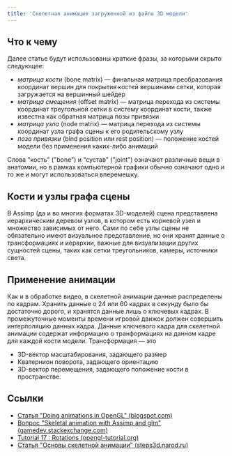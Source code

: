 ```yaml
---
title: 'Скелетная анимация загруженной из файла 3D модели'
---
```


## Что к чему

Далее статье будут использованы краткие фразы, за которыми скрыто следующее:

- *матрица кости* (bone matrix) &mdash; финальная матрица преобразования координат вершин для покрытия костей вершинами сетки, которая загружается на вершинный шейдер
- *матрица смещения* (offset matrix) &mdash; матрица перехода из системы координат треугольной сетки в систему координат кости, также известна как обратная матрица позы привязки
- *матрица узла* (node matrix) &mdash; матрица перехода из системы координат узла графа сцены к его родительскому узлу
- *поза привязки* (bind position или rest position) &mdash; положение костей модели без применения каких-либо анимаций

Слова "кость" ("bone") и "сустав" ("joint") означают различные вещи в анатомии, но в рамках компьютерной графики обычно означают одно и то же и могут использоваться вперемешку.

## Кости и узлы графа сцены

В Assimp (да и во многих форматах 3D-моделей) сцена представлена иерархическим деревом узлов, в котором есть корневой узел и множество зависимых от него. Сами по себе узлы сцены не обязательно имеют визуальное представление, но они хранят данные о трансформациях и иерархии, важные для визуализации других сущностей сцены, таких как сетки треугольников, камеры, источники света.

## Применение анимации

Как и в обработке видео, в скелетной анимации данные распределены по кадрам. Хранить данные о 24 или 60 кадрах в секунду было бы достаточно дорого, и хранятся данные лишь о ключевых кадрах. В промежуточные моменты времени игровой движок должен совершить интерполяцию данных кадра. Данные ключевого кадра для скелетной анимации содержат информацию о транформациях на данном кадре для каждой кости модели. Трансформация &mdash; это

- 3D-вектор масштабирования, задающего размер
- Кватернион поворота, задающего ориентацию
- 3D-вектор перемещения, задающего положение кости в пространстве.

## Ссылки

- [Статья "Doing animations in OpenGL" (blogspot.com)](http://ephenationopengl.blogspot.com/2012/06/doing-animations-in-opengl.html)
- [Вопрос "Skeletal animation with Assimp and glm" (gamedev.stackexchange.com)](http://gamedev.stackexchange.com/questions/67664/skeletal-animation-with-assimp-and-glm/67670)
- [Tutorial 17 : Rotations (opengl-tutorial.org)](http://www.opengl-tutorial.org/intermediate-tutorials/tutorial-17-quaternions/)
- [Статья "Основы скелетной анимации" (steps3d.narod.ru)](http://steps3d.narod.ru/tutorials/skeletal-animation-tutorial.html)

